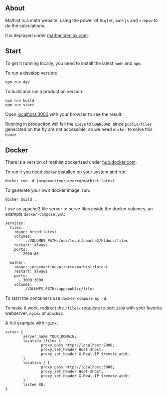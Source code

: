 ## About

Mathist is a math website, using the power of `BigInt`, `mathjs` and `s-bpsw` to do the calculations. 

It is deployed under [mather.ideniox.com](https://mather.ideniox.com).

## Start

To get it running locally, you need to install the latest `node` and `npm`.

To run a develop version:

```
npm run dev
```

To build and run a production version: 

```
npm run build
npm run start
```

Open [localhost:3000](http://localhost:3000) with your browser to see the result.

Running in production will fail the `sieve` to `DOWNLOAD`, since `public/files` generated on the fly are not accessible, so we need `docker` to solve this issue.

## Docker

There is a version of mathist dockerized under [hub.docker.com](https://hub.docker.com/repository/docker/jorgemartinezpizarro/mathist).

To run it you need `docker` installed on your system and run:

```
docker run -d jorgemartinezpizarro/mathist:latest
```

To generate your own docker image, run:

```
docker build .
```

I use an apache2 file server to serve files inside the docker volumes, an example `docker-compose.yml`:

```
services:
  files:
    image: httpd:latest
    volumes:
      -  ./VOLUMES_PATH:/usr/local/apache2/htdocs/files
    restart: always
    ports:
      - 2900:80

  mather:
    image: jorgemartinezpizarro/mathist:latest
    restart: always
    ports:
      - 3000:3000
    volumes:
      - ./VOLUMES_PATH:/app/public/files
```

To start the containers use `docker compose up -d`.

To make it work, redirect the `/files/` requests to port `2900` with your favorite webserver, `nginx` or `apache2`.

A full example with `nginx`:

```
server {
        server_name YOUR_DOMAIN;
        location /files {
                proxy_pass http://localhost:2900;
                proxy_set_header Host $host;
                proxy_set_header X-Real-IP $remote_addr;
        }
        location / {
                proxy_pass http://localhost:3000;
                proxy_set_header Host $host;
                proxy_set_header X-Real-IP $remote_addr;
        }
        listen 80;
}
```
